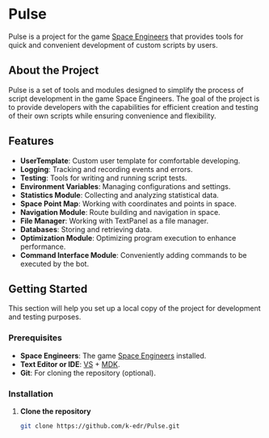 # Pulse

Pulse is a project for the game [Space Engineers](https://www.spaceengineersgame.com/) that provides tools for quick and convenient development of custom scripts by users.

## About the Project

Pulse is a set of tools and modules designed to simplify the process of script development in the game Space Engineers. The goal of the project is to provide developers with the capabilities for efficient creation and testing of their own scripts while ensuring convenience and flexibility.

## Features

- **UserTemplate**: Custom user template for comfortable developing.
- **Logging**: Tracking and recording events and errors.
- **Testing**: Tools for writing and running script tests.
- **Environment Variables**: Managing configurations and settings.
- **Statistics Module**: Collecting and analyzing statistical data.
- **Space Point Map**: Working with coordinates and points in space.
- **Navigation Module**: Route building and navigation in space.
- **File Manager**: Working with TextPanel as a file manager.
- **Databases**: Storing and retrieving data.
- **Optimization Module**: Optimizing program execution to enhance performance.
- **Command Interface Module**: Conveniently adding commands to be executed by the bot.


## Getting Started

This section will help you set up a local copy of the project for development and testing purposes.

### Prerequisites

- **Space Engineers**: The game [Space Engineers](https://www.spaceengineersgame.com/) installed.
- **Text Editor or IDE**: [VS](https://visualstudio.microsoft.com/) + [MDK](https://github.com/malware-dev/MDK-SE).
- **Git**: For cloning the repository (optional).

### Installation

1. **Clone the repository**

   ```bash
   git clone https://github.com/k-edr/Pulse.git
